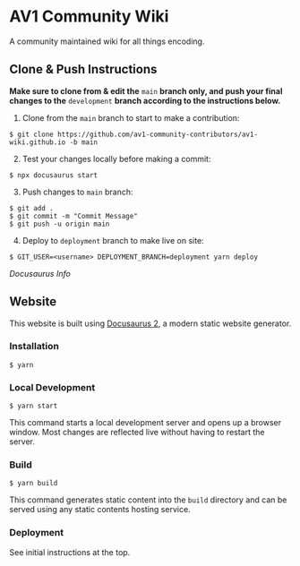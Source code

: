 # AV1 Community Wiki

A community maintained wiki for all things encoding.

## Clone & Push Instructions
**Make sure to clone from & edit the** `main` **branch only, and push your final changes to the** `development` **branch according to the instructions below.**

1. Clone from the `main` branch to start to make a contribution:
```
$ git clone https://github.com/av1-community-contributors/av1-wiki.github.io -b main
```
2. Test your changes locally before making a commit:
```
$ npx docusaurus start
```
3. Push changes to `main` branch:
```
$ git add .
$ git commit -m "Commit Message"
$ git push -u origin main
```

4. Deploy to `deployment` branch to make live on site:
```
$ GIT_USER=<username> DEPLOYMENT_BRANCH=deployment yarn deploy
```

*Docusaurus Info*
## Website

This website is built using [Docusaurus 2](https://docusaurus.io/), a modern static website generator.

### Installation

```
$ yarn
```

### Local Development

```
$ yarn start
```

This command starts a local development server and opens up a browser window. Most changes are reflected live without having to restart the server.

### Build

```
$ yarn build
```

This command generates static content into the `build` directory and can be served using any static contents hosting service.

### Deployment

See initial instructions at the top.
